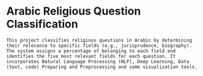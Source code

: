 # Arabic Religious Question Classification
	This project classifies religious questions in Arabic by determining their relevance to specific fields (e.g., jurisprudence, biography). The system assigns a percentage of belonging to each field and identifies the five most relevant fields for each question. It incorporates Natural Language Processing (NLP), Deep Learning, Data (text, code) Preparing and Preprocessing and some visualization tools. 